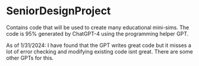 # SeniorDesignProject
Contains code that will be used to create many educational mini-sims. The code is 95% generated by ChatGPT-4 using the programming helper GPT.

As of 1/31/2024: I have found that the GPT writes great code but it misses a lot of error checking and modifying existing code isnt great. There are some other GPTs for this.
